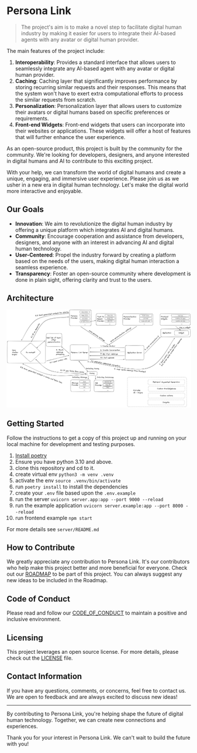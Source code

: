# Persona Link
>The project's aim is to make a novel step to facilitate digital human industry by making it easier for users to integrate their AI-based agents with any avatar or digital human provider. 

The main features of the project include:
1. **Interoperability**: Provides a standard interface that allows users to seamlessly integrate any AI-based agent with any avatar or digital human provider.
2. **Caching**: Caching layer that significantly improves performance by storing recurring similar requests and their responses. This means that the system won't have to exert extra computational efforts to process the similar requests from scratch.
3. **Personalization**: Personalization layer that allows users to customize their avatars or digital humans based on specific preferences or requirements.
4. **Front-end Widgets**: Front-end widgets that users can incorporate into their websites or applications. These widgets will offer a host of features that will further enhance the user experience.

As an open-source product, this project is built by the community for the community. We're looking for developers, designers, and anyone interested in digital humans and AI to contribute to this exciting project. 

With your help, we can transform the world of digital humans and create a unique, engaging, and immersive user experience. Please join us as we usher in a new era in digital human technology. Let's make the digital world more interactive and enjoyable.

## Our Goals

* **Innovation**: We aim to revolutionize the digital human industry by offering a unique platform which integrates AI and digital humans.
* **Community**: Encourage cooperation and assistance from developers, designers, and anyone with an interest in advancing AI and digital human technology.
* **User-Centered**: Propel the industry forward by creating a platform based on the needs of the users, making digital human interaction a seamless experience.
* **Transparency**: Foster an open-source community where development is done in plain sight, offering clarity and trust to the users.

## Architecture

![Arch Diagram](architecture.png)

## Getting Started

Follow the instructions to get a copy of this project up and running on your local machine for development and testing purposes.

1. [Install poetry](https://python-poetry.org/docs/#installing-with-the-official-installer)
2. Ensure you have python 3.10 and above.
4. clone this repository and cd to it.
3. create virtual env `python3 -m venv .venv`
4. activate the env `source .venv/bin/activate`
5. run `poetry install` to install the dependencies
6. create your `.env` file based upon the `.env.example`
7. run the server `uvicorn server.app:app --port 9000 --reload`
8. run the example application `uvicorn server.example:app --port 8000 --reload`
9. run frontend example `npm start`

For more details see `server/README.md`

## How to Contribute

We greatly appreciate any contribution to Persona Link. It's our contributors who help make this project better and more beneficial for everyone. Check out our [ROADMAP](Roadmap.md) to be part of this project. You can always suggest any new ideas to be included in the Roadmap.

## Code of Conduct

Please read and follow our [CODE_OF_CONDUCT](CODE_OF_CONDUCT.md) to maintain a positive and inclusive environment.

## Licensing 

This project leverages an open source license. For more details, please check out the [LICENSE](LICENSE) file.

## Contact Information

If you have any questions, comments, or concerns, feel free to contact us. We are open to feedback and are always excited to discuss new ideas!

---

By contributing to Persona Link, you're helping shape the future of digital human technology. Together, we can create new connections and experiences.

Thank you for your interest in Persona Link. We can't wait to build the future with you!
